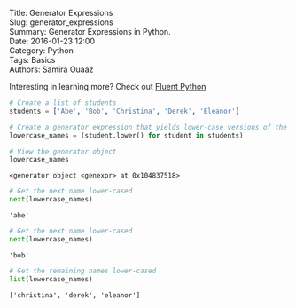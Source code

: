 Title: Generator Expressions  
Slug: generator_expressions  
Summary: Generator Expressions in Python.    
Date: 2016-01-23 12:00  
Category: Python  
Tags: Basics    
Authors: Samira Ouaaz  

Interesting in learning more? Check out [Fluent Python](http://amzn.to/2jYU506)


```python
# Create a list of students
students = ['Abe', 'Bob', 'Christina', 'Derek', 'Eleanor']
```


```python
# Create a generator expression that yields lower-case versions of the student's names
lowercase_names = (student.lower() for student in students)
```


```python
# View the generator object
lowercase_names
```




    <generator object <genexpr> at 0x104837518>




```python
# Get the next name lower-cased
next(lowercase_names)
```




    'abe'




```python
# Get the next name lower-cased
next(lowercase_names)
```




    'bob'




```python
# Get the remaining names lower-cased
list(lowercase_names)
```




    ['christina', 'derek', 'eleanor']
